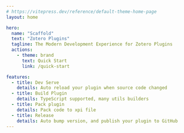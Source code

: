 ```yaml
---
# https://vitepress.dev/reference/default-theme-home-page
layout: home

hero:
  name: "Scaffold"
  text: "Zotero Plugins"
  tagline: The Modern Development Experience for Zotero Plugins
  actions:
    - theme: brand
      text: Quick Start
      link: /quick-start

features:
  - title: Dev Serve
    details: Auto reload your plugin when source code changed
  - title: Build Plugin
    details: TypeScript supported, many utils builders
  - title: Pack plugin
    details: Pack code to xpi file
  - title: Release
    details: Auto bump version, and publish your plugin to GitHub
---
```

